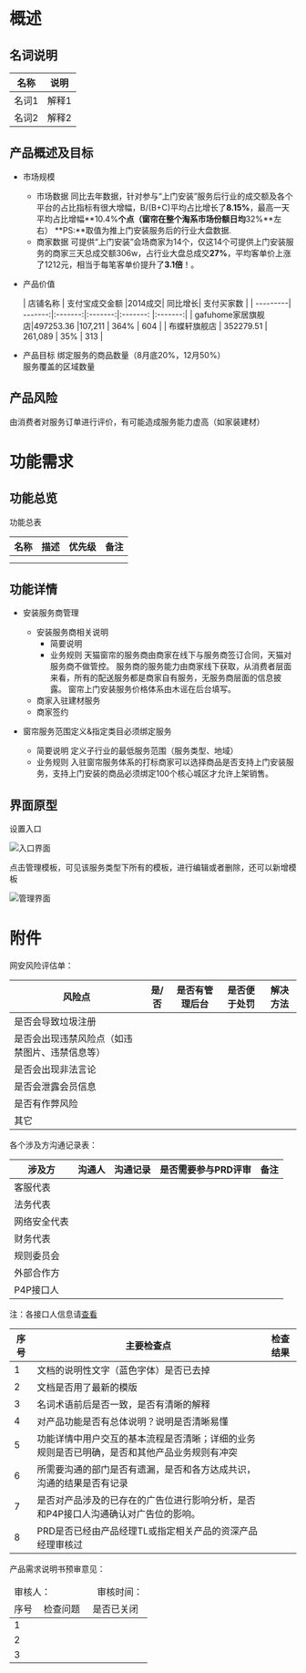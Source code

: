 # 概述

## 名词说明

| 名称        | 说明          | 
| ----------- | ------------- |
| 名词1       | 解释1         | 
| 名词2       | 解释2         | 

 
## 产品概述及目标
* 市场规模
    + 市场数据
同比去年数据，针对参与“上门安装”服务后行业的成交额及各个平台的占比指标有很大增幅，B/(B+C)平均占比增长了**8.15%**，最高一天平均占比增幅**10.4%**个点（窗帘在整个淘系市场份额日均**32%**左右）
**PS:**取值为推上门安装服务后的行业大盘数据.
    + 商家数据
可提供“上门安装”会场商家为14个，仅这14个可提供上门安装服务的商家三天总成交额306w，占行业大盘总成交**27%**，平均客单价上涨了1212元，相当于每笔客单价提升了**3.1倍**！。
* 产品价值

    | 店铺名称 | 支付宝成交金额 |2014成交| 同比增长| 支付买家数  |
    | ---------| -------:|:-------:|:-------:|:-------: |:-------:|
    | gafuhome家居旗舰店|497253.36  |107,211  | 364%   | 604    |
    | 布蝶轩旗舰店   | 352279.51  | 261,089   | 35%  | 313    |
    
* 产品目标
    绑定服务的商品数量（8月底20%，12月50%）  
    服务覆盖的区域数量

## 产品风险
由消费者对服务订单进行评价，有可能造成服务能力虚高（如家装建材）

# 功能需求

## 功能总览
功能总表

| 名称 | 描述 |优先级| 备注  |
| -----| -----|------|-------|
|      |      |      |       |
|      |      |      |       |

## 功能详情
* 安装服务商管理
    + 安装服务商相关说明
        - 简要说明
        - 业务规则
        天猫窗帘的服务商由商家在线下与服务商签订合同，天猫对服务商不做管控。
        服务商的服务能力由商家线下获取，从消费者层面来看，所有的配送服务都是商家自有服务，无服务商层面的信息披露。
        窗帘上门安装服务价格体系由木谣在后台填写。
    + 商家入驻建材服务
    + 商家签约
    
* 窗帘服务范围定义&指定类目必须绑定服务 
    + 简要说明
    定义子行业的最低服务范围（服务类型、地域）
    + 业务规则
    入驻窗帘服务体系的打标商家可以选择商品是否支持上门安装服务，支持上门安装的商品必须绑定100个核心城区才允许上架销售。

## 界面原型
设置入口  

![入口界面](http://pengivy.github.io/blog//post_images/1.jpg)  

点击管理模板，可见该服务类型下所有的模板，进行编辑或者删除，还可以新增模板  

![管理界面](http://pengivy.github.io/blog//post_images/2.jpg)

# 附件

网安风险评估单：

|风险点	 |是/否	  | 是否有管理后台    | 是否便于处罚	|解决方法|
| ------- | ------- | ------- | ------- | ------- |
|是否会导致垃圾注册 |    |    |    |    |
|是否会出现违禁风险点（如违禁图片、违禁信息等） |    |    |    |    |
|是否会出现非法言论|    |    |    |    |
|是否会泄露会员信息|    |    |    |    |
|是否有作弊风险|    |    |    |    |
|其它|    |    |    |    |

各个涉及方沟通记录表：

|涉及方	 |沟通人	  | 沟通记录    | 是否需要参与PRD评审	|备注|
| ------- | ------- | ------- | ------- | ------- |
|客服代表 |    |    |    |    |
|法务代表 |    |    |    |    |
|网络安全代表 |    |    |    |    |
|财务代表 |    |    |    |    |
|规则委员会 |    |    |    |    |
|外部合作方 |    |    |    |    |
|P4P接口人 |    |    |    |    |
注：各接口人信息请[查看][1] 

|序号	 |主要检查点	  | 检查结果    |
| ------- | ------- | ------- |
|1 |文档的说明性文字（蓝色字体）是否已去掉|    | 
|2 |文档是否用了最新的模版|    | 
|3 |名词术语前后是否一致，是否有清晰的解释|    | 
|4 |对产品功能是否有总体说明？说明是否清晰易懂|    | 
|5 |功能详情中用户交互的基本流程是否清晰；详细的业务规则是否已明确，是否和其他产品业务规则有冲突|    |  
|6 |所需要沟通的部门是否有遗漏，是否和各方达成共识，沟通的结果是否有记录|    |
|7 |是否对产品涉及的已存在的广告位进行影响分析，是否和P4P接口人沟通确认对广告位的影响。|    | 
|8 |PRD是否已经由产品经理TL或指定相关产品的资深产品经理审核过|    | 

产品需求说明书预审意见：

<table>
    <thead>
        <tr><td colspan=3>审核人：&nbsp;&nbsp;&nbsp;&nbsp;&nbsp;&nbsp;&nbsp;&nbsp;&nbsp;&nbsp;&nbsp;&nbsp;&nbsp;&nbsp;&nbsp;&nbsp;&nbsp;&nbsp;&nbsp;审核时间： </td></tr>
        <tr>
            <td>序号</td>
            <td>检查问题</td>
            <td>是否已关闭</td>
        </tr>
    </thead>
        <tr>
            <td>1</td>
            <td></td>
            <td></td>
        </tr>
        <tr>
            <td>2</td>
            <td></td>
            <td></td>
        </tr>
        <tr>
            <td>3</td>
            <td></td>
            <td></td>
        </tr>
    <tbody></tbody>
</table>

[1]: https://www.zybuluo.com/mdeditor?url=https://www.zybuluo.com/static/editor/md-help.markdown